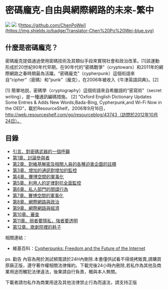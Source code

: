 # 密碼龐克-自由與網際網路的未來-繁中
   
![](https://img.shields.io/badge/%E4%BD%9C%E8%80%85-%E6%9C%B1%E5%88%A9%E5%AE%89%C2%B7%E9%98%BF%E6%A1%91%E5%A5%87-orange.svg)
![](https://img.shields.io/badge/%E7%B0%A1%E4%B8%AD%E7%BF%BB%E8%AD%AF-Gavroche%20-lightgrey.svg)
![https://github.com/ChenPoWei](https://img.shields.io/badge/Translator-Chen%20Po%20Wei-blue.svg)    

## 什麼是密碼龐克？

密碼龐克提倡通過使用密碼技術及其類似手段來實現社會和政治改革。[1]該運動形成於20世紀90年代早期，在90年代的“密碼戰爭”（cryptowars）和2011年的網際網路之春時期最為活躍。“密碼龐克”（cypherpunk）這個術語來自“cipher”（密碼）和“punk”（龐克），在2006年被收入《牛津英語詞典》。[2]


[1] 簡單地説，密碼學（cryptography）這個術語來自希臘語的“密寫術”（secret writing），是一種通訊編碼措施。
[2] “Oxford English Dictionary Updates Some Entries & Adds New Words;Bada-Bing,
Cypherpunk,and Wi-Fi Now in the OED”，載於ResourceShelf，2006年9月16日，
http://web.resourceshelf.com/go/resourceblog/43743（訪問於2012年10月24日）。

## 目錄

* [引言、對密碼武器的一個呼籲](引言、對密碼武器的一個呼籲.md)    
* [第1章、討論參與者](第1章.md)    
* [第2章、對維基解密及相關人員的各種迫害企圖的註釋](第2章.md)    
* [第3章、增加的通訊對增加的監控](第3章.md)    
* [第4章、賽博空間的軍事化](第4章.md)    
* [第5章、利用人的定律對抗全面監控](第5章.md)    
* [第6章、私人部門的間諜行為](第6章.md)    
* [第7章、賽博空間的軍事化](第7章.md)    
* [第8章、網際網路與政治](第8章.md)    
* [第9章、網際網路與經濟](第9章.md)    
* [第10章、審查](第10章.md)    
* [第11章、弱者要隱私，強者要透明](第11章.md)    
* [第12章、歌劇院裡的耗子](第12章.md)    

相關連結：
* 維基百科：[Cypherpunks: Freedom and the Future of the Internet](https://zh.wikipedia.org/wiki/%E5%8A%A0%E5%AF%86%E6%9C%8B%E5%85%8B)

ps. 勸告 內容為用於測試頻寬請於24H內刪除.本書僅供試看不得燒拷販賣,請購買原廠正版，遵守著作權相關法律條約。下載完後24小時內刪除,若私作為其他及商業用途而觸犯法律違法，後果請自行負責，概與本人無關。

下載者請勿私作為商業用途及其他法律禁止行為而違法，請支持正版